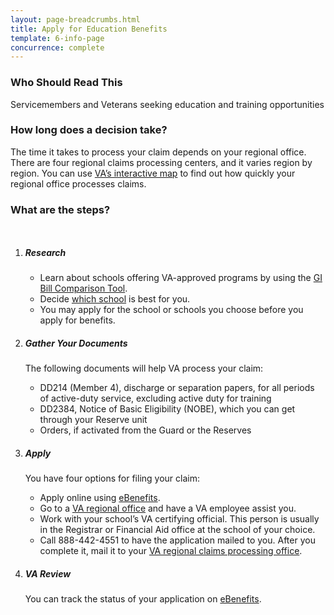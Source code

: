 ```yaml
---
layout: page-breadcrumbs.html
title: Apply for Education Benefits
template: 6-info-page
concurrence: complete
---
```


<div class="call-out" markdown="1">

### Who Should Read This

Servicemembers and Veterans seeking education and training opportunities
</div>

<div class="call-out" usa-content markdown="1">

### How long does a decision take?

The time it takes to process your claim depends on your regional office. There are four regional claims processing centers, and it varies region by region. You can use [VA’s interactive map](http://www.vba.va.gov/reports/aspiremap.asp) to find out how quickly your regional office processes claims.
</div>


### What are the steps?


<div class="small-12 columns" markdown="0">
<ol class="process" markdown="0">
<li class="step one wow fadeIn animated" markdown="0">

<div markdown="1">

##### Research

</div>


<div class="feature usa-content" markdown="1">

- Learn about schools offering VA-approved programs by using the [GI Bill Comparison Tool](/gi-bill-comparison-tool/).
-	Decide [which school](http://www.benefits.va.gov/gibill/choosing_a_school.asp) is best for you.
-	You may apply for the school or schools you choose before you apply for benefits.

</div>

</li>

<li class="step two wow fadeIn animated" markdown="0">

<div markdown="1">

##### Gather Your Documents

The following documents will help VA process your claim:

</div>

<div class="feature usa-content" markdown="1">

-	DD214 (Member 4), discharge or separation papers, for all periods of active-duty service, excluding active duty for training
-	DD2384, Notice of Basic Eligibility (NOBE), which you can get through your Reserve unit
-	Orders, if activated from the Guard or the Reserves

</div>

</li>

<li class="step three wow fadeIn animated" markdown="0">

<div markdown="1">

##### Apply

You have four options for filing your claim:

</div>

<div class="feature usa-content" markdown="1">

-	Apply online using [eBenefits](https://www.ebenefits.va.gov/ebenefits/vonapp).
-	Go to a [VA regional office](/education/apply-for-education-benefits/regional-office/) and have a VA employee assist you.
-	Work with your school’s VA certifying official. This person is usually in the Registrar or Financial Aid office at the school of your choice.
-	Call 888-442-4551 to have the application mailed to you. After you complete it, mail it to your [VA regional claims processing office](/education/apply-for-education-benefits/regional-office/).

</div>

</li>

<li class="step four last wow fadeIn animated" markdown="0">

<div markdown="1">

##### VA Review

You can track the status of your application on [eBenefits](https://www.ebenefits.va.gov/ebenefits/manage/status).

</div>

</li>

</ol>
